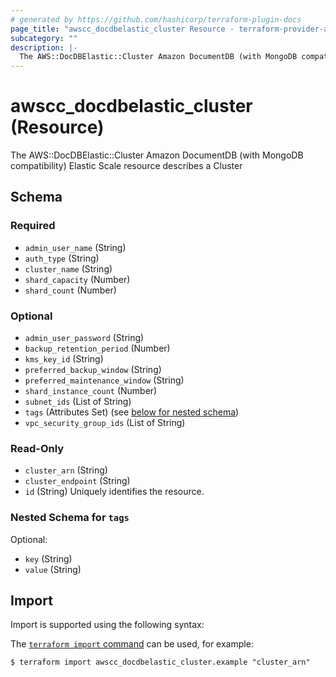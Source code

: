 ```yaml
---
# generated by https://github.com/hashicorp/terraform-plugin-docs
page_title: "awscc_docdbelastic_cluster Resource - terraform-provider-awscc"
subcategory: ""
description: |-
  The AWS::DocDBElastic::Cluster Amazon DocumentDB (with MongoDB compatibility) Elastic Scale resource describes a Cluster
---
```


# awscc_docdbelastic_cluster (Resource)

The AWS::DocDBElastic::Cluster Amazon DocumentDB (with MongoDB compatibility) Elastic Scale resource describes a Cluster



<!-- schema generated by tfplugindocs -->
## Schema

### Required

- `admin_user_name` (String)
- `auth_type` (String)
- `cluster_name` (String)
- `shard_capacity` (Number)
- `shard_count` (Number)

### Optional

- `admin_user_password` (String)
- `backup_retention_period` (Number)
- `kms_key_id` (String)
- `preferred_backup_window` (String)
- `preferred_maintenance_window` (String)
- `shard_instance_count` (Number)
- `subnet_ids` (List of String)
- `tags` (Attributes Set) (see [below for nested schema](#nestedatt--tags))
- `vpc_security_group_ids` (List of String)

### Read-Only

- `cluster_arn` (String)
- `cluster_endpoint` (String)
- `id` (String) Uniquely identifies the resource.

<a id="nestedatt--tags"></a>
### Nested Schema for `tags`

Optional:

- `key` (String)
- `value` (String)

## Import

Import is supported using the following syntax:

The [`terraform import` command](https://developer.hashicorp.com/terraform/cli/commands/import) can be used, for example:

```shell
$ terraform import awscc_docdbelastic_cluster.example "cluster_arn"
```
